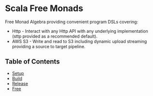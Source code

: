 # Scala Free Monads

Free Monad Algebra providing convenient program DSLs covering:

- Http - Interact with any Http API with any underlying implementation (sttp provided as a recommended default).
- AWS S3 - Write and read to S3 including dynamic upload streaming providing a source to target pipeline.

## Table of Contents

- [Setup](docs/setup.md)
- [Build](docs/build.md)
- [Release](docs/release.md)
- [Free](docs/free.md)